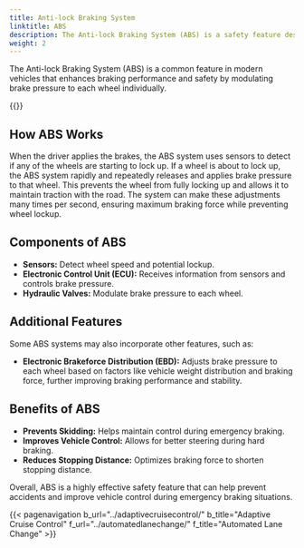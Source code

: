 ```yaml
---
title: Anti-lock Braking System
linktitle: ABS
description: The Anti-lock Braking System (ABS) is a safety feature designed to prevent a vehicle's wheels from locking up during braking, which can cause the vehicle to skid and lose control.
weight: 2
---
```

<!-- markdownlint-disable MD033 -->

The Anti-lock Braking System (ABS) is a common feature in modern vehicles that enhances braking performance and safety by modulating brake pressure to each wheel individually.

{{<evkxdisplayaddarticle />}}

## How ABS Works

When the driver applies the brakes, the ABS system uses sensors to detect if any of the wheels are starting to lock up. If a wheel is about to lock up, the ABS system rapidly and repeatedly releases and applies brake pressure to that wheel. This prevents the wheel from fully locking up and allows it to maintain traction with the road. The system can make these adjustments many times per second, ensuring maximum braking force while preventing wheel lockup.

## Components of ABS

- **Sensors:** Detect wheel speed and potential lockup.
- **Electronic Control Unit (ECU):** Receives information from sensors and controls brake pressure.
- **Hydraulic Valves:** Modulate brake pressure to each wheel.

## Additional Features

Some ABS systems may also incorporate other features, such as:

- **Electronic Brakeforce Distribution (EBD):** Adjusts brake pressure to each wheel based on factors like vehicle weight distribution and braking force, further improving braking performance and stability.

## Benefits of ABS

- **Prevents Skidding:** Helps maintain control during emergency braking.
- **Improves Vehicle Control:** Allows for better steering during hard braking.
- **Reduces Stopping Distance:** Optimizes braking force to shorten stopping distance.

Overall, ABS is a highly effective safety feature that can help prevent accidents and improve vehicle control during emergency braking situations.

{{< pagenavigation b_url="../adaptivecruisecontrol/" b_title="Adaptive Cruise Control" f_url="../automatedlanechange/" f_title="Automated Lane Change" >}}